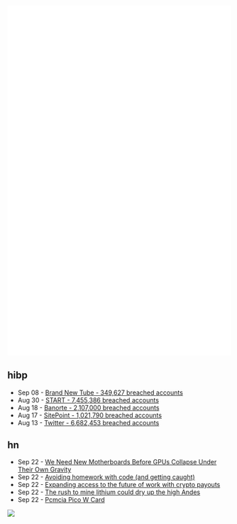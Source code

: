 ![Metrics](https://raw.githubusercontent.com/phixion/phixion/master/metrics.svg)

## hibp

<!--
for https://github.com/phixion/phixion/blob/main/.github/workflows/feeds.yml
-->
<!--START_SECTION:haveibeenpwnd-->
- Sep 08 - [Brand New Tube - 349,627 breached accounts](https://haveibeenpwned.com/PwnedWebsites#BrandNewTube)
- Aug 30 - [START - 7,455,386 breached accounts](https://haveibeenpwned.com/PwnedWebsites#Start)
- Aug 18 - [Banorte - 2,107,000 breached accounts](https://haveibeenpwned.com/PwnedWebsites#Banorte)
- Aug 17 - [SitePoint - 1,021,790 breached accounts](https://haveibeenpwned.com/PwnedWebsites#SitePoint)
- Aug 13 - [Twitter - 6,682,453 breached accounts](https://haveibeenpwned.com/PwnedWebsites#Twitter)
<!--END_SECTION:haveibeenpwnd-->

## hn

<!--
for https://github.com/phixion/phixion/blob/main/.github/workflows/feeds.yml
-->
<!--START_SECTION:hn-->
- Sep 22 - [We Need New Motherboards Before GPUs Collapse Under Their Own Gravity](https://erikmcclure.com/blog/we-need-new-motherboards/)
- Sep 22 - [Avoiding homework with code (and getting caught)](https://alistair.blog/mochip)
- Sep 22 - [Expanding access to the future of work with crypto payouts](https://stripe.com/newsroom/stories/braintrust-crypto-payouts)
- Sep 22 - [The rush to mine lithium could dry up the high Andes](https://e360.yale.edu/features/lithium-mining-water-andes-argentina)
- Sep 22 - [Pcmcia Pico W Card](https://www.yyzkevin.com/pcmcia-pico-w-card/)
<!--END_SECTION:hn-->

<!--
for https://yhype.me
-->
![](https://hit.yhype.me/github/profile?user_id=13013670)
